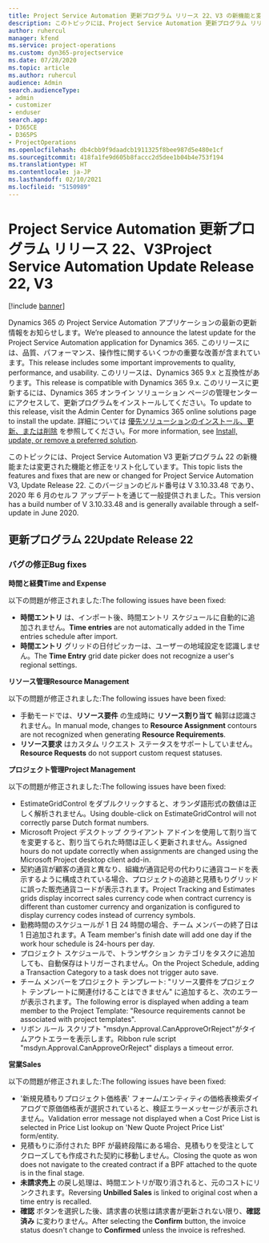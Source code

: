 ```yaml
---
title: Project Service Automation 更新プログラム リリース 22、V3 の新機能と変更点
description: このトピックには、Project Service Automation 更新プログラム リリース 22、V3 で利用可能な機能と修正をリスト化しています。
author: ruhercul
manager: kfend
ms.service: project-operations
ms.custom: dyn365-projectservice
ms.date: 07/28/2020
ms.topic: article
ms.author: ruhercul
audience: Admin
search.audienceType:
- admin
- customizer
- enduser
search.app:
- D365CE
- D365PS
- ProjectOperations
ms.openlocfilehash: db4cbb9f9daadcb1911325f8bee987d5e480e1cf
ms.sourcegitcommit: 418fa1fe9d605b8faccc2d5dee1b04b4e753f194
ms.translationtype: HT
ms.contentlocale: ja-JP
ms.lasthandoff: 02/10/2021
ms.locfileid: "5150989"
---
```

# <a name="project-service-automation-update-release-22-v3"></a><span data-ttu-id="393e9-103">Project Service Automation 更新プログラム リリース 22、V3</span><span class="sxs-lookup"><span data-stu-id="393e9-103">Project Service Automation Update Release 22, V3</span></span>

[!include [banner](../includes/psa-now-project-operations.md)]

<span data-ttu-id="393e9-104">Dynamics 365 の Project Service Automation アプリケーションの最新の更新情報をお知らせします。</span><span class="sxs-lookup"><span data-stu-id="393e9-104">We’re pleased to announce the latest update for the Project Service Automation application for Dynamics 365.</span></span> <span data-ttu-id="393e9-105">このリリースには、品質、パフォーマンス、操作性に関するいくつかの重要な改善が含まれています。</span><span class="sxs-lookup"><span data-stu-id="393e9-105">This release includes some important improvements to quality, performance, and usability.</span></span> <span data-ttu-id="393e9-106">このリリースは、Dynamics 365 9.x と互換性があります。</span><span class="sxs-lookup"><span data-stu-id="393e9-106">This release is compatible with Dynamics 365 9.x.</span></span> <span data-ttu-id="393e9-107">このリリースに更新するには、Dynamics 365 オンライン ソリューション ページの管理センターにアクセスして、更新プログラムをインストールしてください。</span><span class="sxs-lookup"><span data-stu-id="393e9-107">To update to this release, visit the Admin Center for Dynamics 365 online solutions page to install the update.</span></span> <span data-ttu-id="393e9-108">詳細については [優先ソリューションのインストール、更新、または削除](https://docs.microsoft.com/power-platform/admin/install-remove-preferred-solution) を参照してください。</span><span class="sxs-lookup"><span data-stu-id="393e9-108">For more information, see [Install, update, or remove a preferred solution](https://docs.microsoft.com/power-platform/admin/install-remove-preferred-solution).</span></span>

<span data-ttu-id="393e9-109">このトピックには、Project Service Automation V3 更新プログラム 22 の新機能または変更された機能と修正をリスト化しています。</span><span class="sxs-lookup"><span data-stu-id="393e9-109">This topic lists the features and fixes that are new or changed for Project Service Automation V3, Update Release 22.</span></span> <span data-ttu-id="393e9-110">このバージョンのビルド番号は V 3.10.33.48 であり、2020 年 6 月のセルフ アップデートを通じて一般提供されました。</span><span class="sxs-lookup"><span data-stu-id="393e9-110">This version has a build number of V 3.10.33.48 and is generally available through a self-update in June 2020.</span></span>

## <a name="update-release-22"></a><span data-ttu-id="393e9-111">更新プログラム 22</span><span class="sxs-lookup"><span data-stu-id="393e9-111">Update Release 22</span></span>

### <a name="bug-fixes"></a><span data-ttu-id="393e9-112">バグの修正</span><span class="sxs-lookup"><span data-stu-id="393e9-112">Bug fixes</span></span>



<span data-ttu-id="393e9-113">**時間と経費**</span><span class="sxs-lookup"><span data-stu-id="393e9-113">**Time and Expense**</span></span>

<span data-ttu-id="393e9-114">以下の問題が修正されました:</span><span class="sxs-lookup"><span data-stu-id="393e9-114">The following issues have been fixed:</span></span>

- <span data-ttu-id="393e9-115">**時間エントリ** は、インポート後、時間エントリ スケジュールに自動的に追加されません。</span><span class="sxs-lookup"><span data-stu-id="393e9-115">**Time entries** are not automatically added in the Time entries schedule after import.</span></span>
- <span data-ttu-id="393e9-116">**時間エントリ** グリッドの日付ピッカーは、ユーザーの地域設定を認識しません。</span><span class="sxs-lookup"><span data-stu-id="393e9-116">The **Time Entry** grid date picker does not recognize a user's regional settings.</span></span>

<span data-ttu-id="393e9-117">**リソース管理**</span><span class="sxs-lookup"><span data-stu-id="393e9-117">**Resource Management**</span></span>

<span data-ttu-id="393e9-118">以下の問題が修正されました:</span><span class="sxs-lookup"><span data-stu-id="393e9-118">The following issues have been fixed:</span></span>

- <span data-ttu-id="393e9-119">手動モードでは、**リソース要件** の生成時に **リソース割り当て** 輪郭は認識されません。</span><span class="sxs-lookup"><span data-stu-id="393e9-119">In manual mode, changes to **Resource Assignment** contours are not recognized when generating **Resource Requirements**.</span></span>
- <span data-ttu-id="393e9-120">**リソース要求** はカスタム リクエスト ステータスをサポートしていません。</span><span class="sxs-lookup"><span data-stu-id="393e9-120">**Resource Requests** do not support custom request statuses.</span></span>

<span data-ttu-id="393e9-121">**プロジェクト管理**</span><span class="sxs-lookup"><span data-stu-id="393e9-121">**Project Management**</span></span>

<span data-ttu-id="393e9-122">以下の問題が修正されました:</span><span class="sxs-lookup"><span data-stu-id="393e9-122">The following issues have been fixed:</span></span>

- <span data-ttu-id="393e9-123">EstimateGridControl をダブルクリックすると、オランダ語形式の数値は正しく解析されません。</span><span class="sxs-lookup"><span data-stu-id="393e9-123">Using double-click on EstimateGridControl will not correctly parse Dutch format numbers.</span></span>
- <span data-ttu-id="393e9-124">Microsoft Project デスクトップ クライアント アドインを使用して割り当てを変更すると、割り当てられた時間は正しく更新されません。</span><span class="sxs-lookup"><span data-stu-id="393e9-124">Assigned hours do not update correctly when assignments are changed using the Microsoft Project desktop client add-in.</span></span>
- <span data-ttu-id="393e9-125">契約通貨が顧客の通貨と異なり、組織が通貨記号の代わりに通貨コードを表示するように構成されている場合、プロジェクトの追跡と見積もりグリッドに誤った販売通貨コードが表示されます。</span><span class="sxs-lookup"><span data-stu-id="393e9-125">Project Tracking and Estimates grids display incorrect sales currency code when contract currency is different than customer currency and organization is configured to display currency codes instead of currency symbols.</span></span>
- <span data-ttu-id="393e9-126">勤務時間のスケジュールが 1 日 24 時間の場合、チーム メンバーの終了日は 1 日追加されます。</span><span class="sxs-lookup"><span data-stu-id="393e9-126">A Team member's finish date will add one day if the work hour schedule is 24-hours per day.</span></span>
- <span data-ttu-id="393e9-127">プロジェクト スケジュールで、トランザクション カテゴリをタスクに追加しても、自動保存はトリガーされません。</span><span class="sxs-lookup"><span data-stu-id="393e9-127">On the Project Schedule, adding a Transaction Category to a task does not trigger auto save.</span></span>
- <span data-ttu-id="393e9-128">チーム メンバーをプロジェクト テンプレート: "リソース要件をプロジェクト テンプレートに関連付けることはできません" に追加すると、次のエラーが表示されます。</span><span class="sxs-lookup"><span data-stu-id="393e9-128">The following error is displayed when adding a team member to the Project Template: "Resource requirements cannot be associated with project templates".</span></span> 
- <span data-ttu-id="393e9-129">リボン ルール スクリプト "msdyn.Approval.CanApproveOrReject"がタイムアウトエラーを表示します。</span><span class="sxs-lookup"><span data-stu-id="393e9-129">Ribbon rule script "msdyn.Approval.CanApproveOrReject" displays a timeout error.</span></span>

<span data-ttu-id="393e9-130">**営業**</span><span class="sxs-lookup"><span data-stu-id="393e9-130">**Sales**</span></span>

<span data-ttu-id="393e9-131">以下の問題が修正されました:</span><span class="sxs-lookup"><span data-stu-id="393e9-131">The following issues have been fixed:</span></span>

- <span data-ttu-id="393e9-132">'新規見積もりプロジェクト価格表' フォーム/エンティティの価格表検索ダイアログで原価価格表が選択されていると、検証エラーメッセージが表示されません。</span><span class="sxs-lookup"><span data-stu-id="393e9-132">Validation error message not displayed when a Cost Price List is selected in Price List lookup on 'New Quote Project Price List' form/entity.</span></span>
- <span data-ttu-id="393e9-133">見積もりに添付された BPF が最終段階にある場合、見積もりを受注としてクローズしても作成された契約に移動しません。</span><span class="sxs-lookup"><span data-stu-id="393e9-133">Closing the quote as won does not navigate to the created contract if a BPF attached to the quote is in the final stage.</span></span>
- <span data-ttu-id="393e9-134">**未請求売上** の戻し処理は、時間エントリが取り消されると、元のコストにリンクされます。</span><span class="sxs-lookup"><span data-stu-id="393e9-134">Reversing **Unbilled Sales** is linked to original cost when a time entry is recalled.</span></span>
- <span data-ttu-id="393e9-135">**確認** ボタンを選択した後、請求書の状態は請求書が更新されない限り、**確認済み** に変わりません。</span><span class="sxs-lookup"><span data-stu-id="393e9-135">After selecting the **Confirm** button, the invoice status doesn't change to **Confirmed** unless the invoice is refreshed.</span></span>
